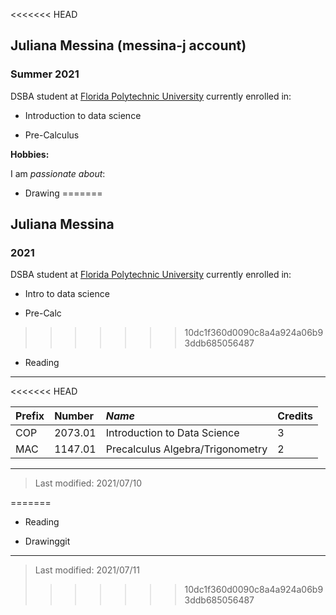 <<<<<<< HEAD
## Juliana Messina (messina-j account)

### Summer 2021

DSBA student at [Florida Polytechnic University](https://www.floridapoly.edu) currently enrolled in: 

- Introduction to data science 
 
- Pre-Calculus

**Hobbies:**

I am _passionate about_: 

- Drawing 
=======
## Juliana Messina 

### 2021 

DSBA student at [Florida Polytechnic University](https://www.floridapoly.edu) currently enrolled in: 

- Intro to data science 

- Pre-Calc
>>>>>>> 10dc1f360d0090c8a4a924a06b93ddb685056487

- Reading 

_________________

<<<<<<< HEAD

| **Prefix** | **Number** | _Name_                        |Credits |
| :-----------|:------------|:--------------------------|:---------|
| COP        | 2073.01    | Introduction to Data Science  | 3
| MAC        | 1147.01    | Precalculus Algebra/Trigonometry | 2  | 


***

> Last modified: 2021/07/10



=======
- Reading

- Drawinggit

***

> Last modified: 2021/07/11
>>>>>>> 10dc1f360d0090c8a4a924a06b93ddb685056487
